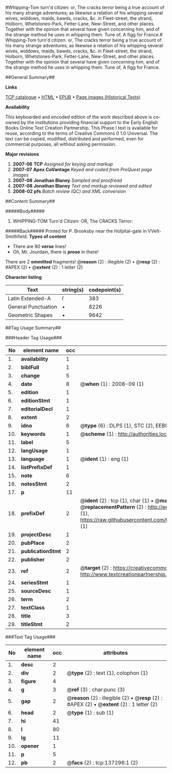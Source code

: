 #Whipping-Tom turn'd citizen: or, The cracks terror being a true account of his many strange adventures; as likewise a relation of his whipping several wives, widdows, maids, bawds, cracks, &c. in Fleet-street, the strand, Holborn, Whetstones-Park, Fetter-Lane, New-Street, and other places. Together with the opinion that several have given concerning him, and of the strange method he uses in whipping them. Tune of, A figg for France.#
Whipping-Tom turn'd citizen: or, The cracks terror being a true account of his many strange adventures; as likewise a relation of his whipping several wives, widdows, maids, bawds, cracks, &c. in Fleet-street, the strand, Holborn, Whetstones-Park, Fetter-Lane, New-Street, and other places. Together with the opinion that several have given concerning him, and of the strange method he uses in whipping them. Tune of, A figg for France.

##General Summary##

**Links**

[TCP catalogue](http://www.ota.ox.ac.uk/tcp/)  • 
[HTML](http://tei.it.ox.ac.uk/tcp/Texts-HTML/free/A96/A96321.html)  • 
[EPUB](http://tei.it.ox.ac.uk/tcp/Texts-EPUB/free/A96/A96321.epub) • 
[Page images (Historical Texts)](https://data.historicaltexts.jisc.ac.uk/view?pubId=eebo-99897096e&pageId=eebo-99897096e-137296-1)

**Availability**

This keyboarded and encoded edition of the
	       work described above is co-owned by the institutions
	       providing financial support to the Early English Books
	       Online Text Creation Partnership. This Phase I text is
	       available for reuse, according to the terms of Creative
	       Commons 0 1.0 Universal. The text can be copied,
	       modified, distributed and performed, even for
	       commercial purposes, all without asking permission.

**Major revisions**

1. __2007-06__ __TCP__ *Assigned for keying and markup*
1. __2007-07__ __Apex CoVantage__ *Keyed and coded from ProQuest page images*
1. __2007-08__ __Jonathan Blaney__ *Sampled and proofread*
1. __2007-08__ __Jonathan Blaney__ *Text and markup reviewed and edited*
1. __2008-02__ __pfs__ *Batch review (QC) and XML conversion*

##Content Summary##

#####Body#####

1. WHIPPING-TOM Turn'd Citizen: OR, The CRACKS Terror:

#####Back#####
Printed for P. Brooksby near the Hoſpital-gate in VVeſt-Smithfield.
**Types of content**

  * There are 80 **verse** lines!
  * Oh, Mr. Jourdain, there is **prose** in there!

There are 2 **ommitted** fragments! 
 @__reason__ (2) : illegible (2)  •  @__resp__ (2) : #APEX (2)  •  @__extent__ (2) : 1 letter (2)

**Character listing**


|Text|string(s)|codepoint(s)|
|---|---|---|
|Latin Extended-A|ſ|383|
|General Punctuation|•|8226|
|Geometric Shapes|▪|9642|

##Tag Usage Summary##

###Header Tag Usage###

|No|element name|occ|attributes|
|---|---|---|---|
|1.|__availability__|1||
|2.|__biblFull__|1||
|3.|__change__|5||
|4.|__date__|8| @__when__ (1) : 2008-09 (1)|
|5.|__edition__|1||
|6.|__editionStmt__|1||
|7.|__editorialDecl__|1||
|8.|__extent__|2||
|9.|__idno__|6| @__type__ (6) : DLPS (1), STC (2), EEBO-CITATION (1), PROQUEST (1), VID (1)|
|10.|__keywords__|1| @__scheme__ (1) : http://authorities.loc.gov/ (1)|
|11.|__label__|5||
|12.|__langUsage__|1||
|13.|__language__|1| @__ident__ (1) : eng (1)|
|14.|__listPrefixDef__|1||
|15.|__note__|6||
|16.|__notesStmt__|2||
|17.|__p__|11||
|18.|__prefixDef__|2| @__ident__ (2) : tcp (1), char (1)  •  @__matchPattern__ (2) : ([0-9\-]+):([0-9IVX]+) (1), (.+) (1)  •  @__replacementPattern__ (2) : http://eebo.chadwyck.com/downloadtiff?vid=$1&page=$2 (1), https://raw.githubusercontent.com/textcreationpartnership/Texts/master/tcpchars.xml#$1 (1)|
|19.|__projectDesc__|1||
|20.|__pubPlace__|2||
|21.|__publicationStmt__|2||
|22.|__publisher__|2||
|23.|__ref__|2| @__target__ (2) : https://creativecommons.org/publicdomain/zero/1.0/ (1), http://www.textcreationpartnership.org/docs/. (1)|
|24.|__seriesStmt__|1||
|25.|__sourceDesc__|1||
|26.|__term__|2||
|27.|__textClass__|1||
|28.|__title__|3||
|29.|__titleStmt__|2||


###Text Tag Usage###

|No|element name|occ|attributes|
|---|---|---|---|
|1.|__desc__|2||
|2.|__div__|2| @__type__ (2) : text (1), colophon (1)|
|3.|__figure__|4||
|4.|__g__|3| @__ref__ (3) : char:punc (3)|
|5.|__gap__|2| @__reason__ (2) : illegible (2)  •  @__resp__ (2) : #APEX (2)  •  @__extent__ (2) : 1 letter (2)|
|6.|__head__|2| @__type__ (1) : sub (1)|
|7.|__hi__|41||
|8.|__l__|80||
|9.|__lg__|11||
|10.|__opener__|1||
|11.|__p__|5||
|12.|__pb__|2| @__facs__ (2) : tcp:137296:1 (2)|
